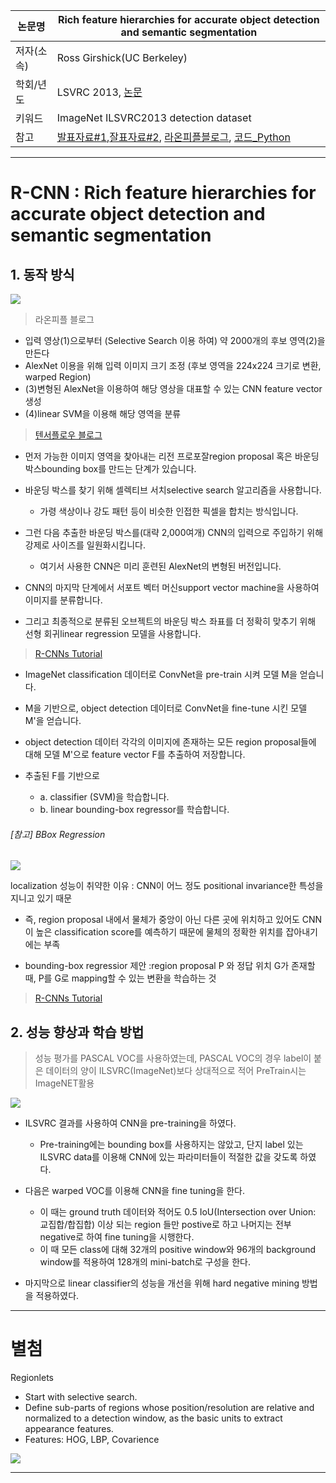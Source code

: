 |논문명|Rich feature hierarchies for accurate object detection and semantic segmentation|
|-|-|
|저자(소속)|Ross Girshick(UC Berkeley)|
|학회/년도|LSVRC 2013, [논문](https://arxiv.org/pdf/1311.2524.pdf)|
|키워드|ImageNet ILSVRC2013 detection dataset|
|참고|[발표자료#1](http://web.cs.ucdavis.edu/~yjlee/teaching/ecs289h-fall2014/CollinMcCarthy_RCNN.pdf),[잘표자료#2](https://courses.cs.washington.edu/courses/cse590v/14au/cse590v_wk1_rcnn.pdf), [라온피플블로그](http://laonple.blog.me/220692793375), [코드_Python](https://github.com/rbgirshick/fast-rcnn)|

---

# R-CNN : Rich feature hierarchies for accurate object detection and semantic segmentation

## 1. 동작 방식 

![](http://i.imgur.com/Wwv323r.png)

>  라온피플 블로그 

- 입력 영상(1)으로부터 (Selective Search 이용 하여) 약 2000개의 후보 영역(2)을 만든다 
- AlexNet 이용을 위해 입력 이미지 크기 조정 (후보 영역을 224x224 크기로 변환, warped Region)
- (3)변형된 AlexNet을 이용하여 해당 영상을 대표할 수 있는 CNN feature vector 생성 
- (4)linear SVM을 이용해 해당 영역을 분류

> [텐서플로우 블로그](https://tensorflow.blog/2017/06/05/from-r-cnn-to-mask-r-cnn/)

- 먼저 가능한 이미지 영역을 찾아내는 리전 프로포잘region proposal 혹은 바운딩 박스bounding box를 만드는 단계가 있습니다. 

- 바운딩 박스를 찾기 위해 셀렉티브 서치selective search 알고리즘을 사용합니다. 
    - 가령 색상이나 강도 패턴 등이 비슷한 인접한 픽셀을 합치는 방식입니다. 

- 그런 다음 추출한 바운딩 박스를(대략 2,000여개) CNN의 입력으로 주입하기 위해 강제로 사이즈를 일원화시킵니다. 
    - 여기서 사용한 CNN은 미리 훈련된 AlexNet의 변형된 버전입니다. 
    
- CNN의 마지막 단계에서 서포트 벡터 머신support vector machine을 사용하여 이미지를 분류합니다. 

- 그리고 최종적으로 분류된 오브젝트의 바운딩 박스 좌표를 더 정확히 맞추기 위해 선형 회귀linear regression 모델을 사용합니다.

> [R-CNNs Tutorial](https://blog.lunit.io/2017/06/01/r-cnns-tutorial/)

- ImageNet classification 데이터로 ConvNet을 pre-train 시켜 모델 M을 얻습니다.

- M을 기반으로, object detection 데이터로 ConvNet을 fine-tune 시킨 모델 M'을 얻습니다.

- object detection 데이터 각각의 이미지에 존재하는 모든 region proposal들에 대해 모델 M'으로 feature vector F를 추출하여 저장합니다.

- 추출된 F를 기반으로
    - a. classifier (SVM)을 학습합니다.
    - b. linear bounding-box regressor를 학습합니다.

###### [참고] BBox Regression 

![](http://i.imgur.com/9vakOjS.png)

localization 성능이 취약한 이유 : CNN이 어느 정도 positional invariance한 특성을 지니고 있기 때문
 - 즉, region proposal 내에서 물체가 중앙이 아닌 다른 곳에 위치하고 있어도 CNN이 높은 classification score를 예측하기 때문에 물체의 정확한 위치를 잡아내기에는 부족
 
- bounding-box regressior 제안 :region proposal P 와 정답 위치 G가 존재할 때, P를 G로 mapping할 수 있는 변환을 학습하는 것

> [R-CNNs Tutorial](https://blog.lunit.io/2017/06/01/r-cnns-tutorial/)





## 2. 성능 향상과 학습 방법 

> 성능 평가를 PASCAL VOC를 사용하였는데, PASCAL VOC의 경우 label이 붙은 데이터의 양이 ILSVRC(ImageNet)보다 상대적으로 적어 PreTrain시는 ImageNET활용

![](http://i.imgur.com/DXcDpO8.png)
- ILSVRC 결과를 사용하여 CNN을 pre-training을 하였다. 
    - Pre-training에는 bounding box를 사용하지는 않았고, 단지 label 있는 ILSVRC data를 이용해 CNN에 있는 파라미터들이 적절한 값을 갖도록 하였다.

- 다음은 warped VOC를 이용해 CNN을 fine tuning을 한다. 
    - 이 때는 ground truth 데이터와 적어도 0.5 IoU(Intersection over Union: 교집합/합집합) 이상 되는 region 들만 postive로 하고 나머지는 전부 negative로 하여 fine tuning을 시행한다.
    -  이 때 모든 class에 대해 32개의 positive window와 96개의 background window를 적용하여 128개의 mini-batch로 구성을 한다.

- 마지막으로 linear classifier의 성능을 개선을 위해 hard negative mining 방법을 적용하였다.


---
# 별첨
Regionlets
- Start with selective search.
- Define sub-parts of regions whose position/resolution are relative and normalized to a detection window, as the basic units to extract appearance features.
- Features: HOG, LBP, Covarience

![](http://i.imgur.com/undefined.png)

--- 
